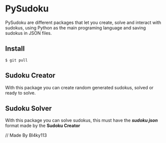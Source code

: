 # PySudoku

PySudoku are different packages that let you create, solve and interact with 
sudokus, using Python as the main programing language and saving sudokus in JSON files.

## Install

```
$ git pull
```

## Sudoku Creator

With this package you can create random generated sudokus, solved or ready to solve.

## Sudoku Solver

With this package you can solve sudokus, this must have the ___sudoku json___ format made by the **Sudoku Creator**

// Made By Bl4ky113
